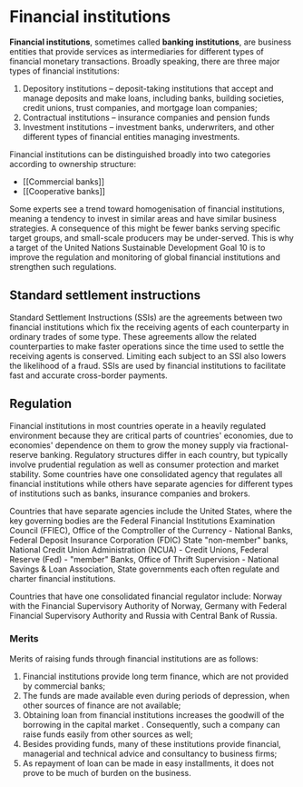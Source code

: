 # Financial institutions

**Financial institutions**, sometimes called **banking institutions**, are business entities that provide services as intermediaries for different types of financial monetary transactions. Broadly speaking, there are three major types of financial institutions:
1. Depository institutions – deposit-taking institutions that accept and manage deposits and make loans, including banks, building societies, credit unions, trust companies, and mortgage loan companies;
2. Contractual institutions – insurance companies and pension funds
3. Investment institutions – investment banks, underwriters, and other different types of financial entities managing investments.

Financial institutions can be distinguished broadly into two categories according to ownership structure:
- [[Commercial banks]]
- [[Cooperative banks]]

Some experts see a trend toward homogenisation of financial institutions, meaning a tendency to invest in similar areas and have similar business strategies. A consequence of this might be fewer banks serving specific target groups, and small-scale producers may be under-served. This is why a target of the United Nations Sustainable Development Goal 10 is to improve the regulation and monitoring of global financial institutions and strengthen such regulations.

## Standard settlement instructions
Standard Settlement Instructions (SSIs) are the agreements between two financial institutions which fix the receiving agents of each counterparty in ordinary trades of some type. These agreements allow the related counterparties to make faster operations since the time used to settle the receiving agents is conserved. Limiting each subject to an SSI also lowers the likelihood of a fraud. SSIs are used by financial institutions to facilitate fast and accurate cross-border payments.

## Regulation
Financial institutions in most countries operate in a heavily regulated environment because they are critical parts of countries' economies, due to economies' dependence on them to grow the money supply via fractional-reserve banking. Regulatory structures differ in each country, but typically involve prudential regulation as well as consumer protection and market stability. Some countries have one consolidated agency that regulates all financial institutions while others have separate agencies for different types of institutions such as banks, insurance companies and brokers.

Countries that have separate agencies include the United States, where the key governing bodies are the Federal Financial Institutions Examination Council (FFIEC), Office of the Comptroller of the Currency - National Banks, Federal Deposit Insurance Corporation (FDIC) State "non-member" banks, National Credit Union Administration (NCUA) - Credit Unions, Federal Reserve (Fed) - "member" Banks, Office of Thrift Supervision - National Savings & Loan Association, State governments each often regulate and charter financial institutions.

Countries that have one consolidated financial regulator include: Norway with the Financial Supervisory Authority of Norway, Germany with Federal Financial Supervisory Authority and Russia with Central Bank of Russia.

### **Merits**
Merits of raising funds through financial institutions are as follows:
1. Financial institutions provide long term finance, which are not provided by commercial banks;
2. The funds are made available even during periods of depression, when other sources of finance are not available;
3. Obtaining loan from financial institutions increases the goodwill of the borrowing in the capital market . Consequently, such a company can raise funds easily from other sources as well;
4. Besides providing funds, many of these institutions provide financial, managerial and technical advice and consultancy to business firms;
5. As repayment of loan can be made in easy installments, it does not prove to be much of burden on the business.